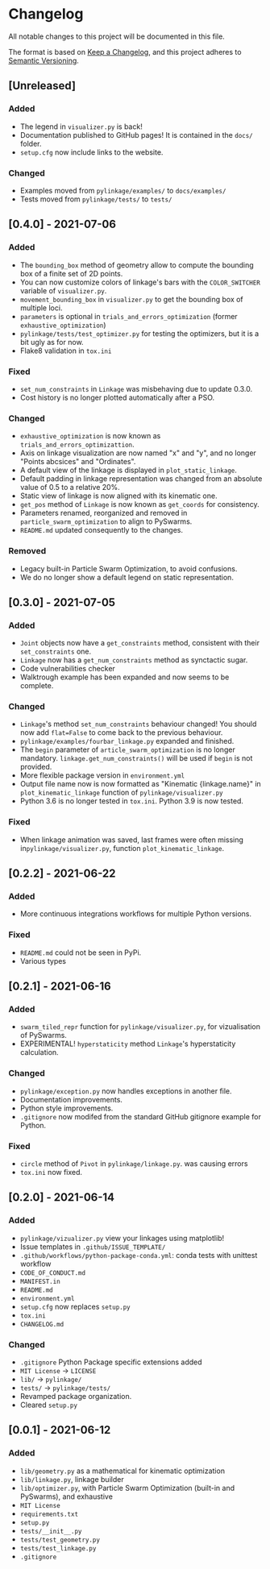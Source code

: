 # Changelog
All notable changes to this project will be documented in this file.

The format is based on [Keep a Changelog](https://keepachangelog.com/en/1.0.0/),
and this project adheres to [Semantic Versioning](https://semver.org/spec/v2.0.0.html).

## [Unreleased]
### Added
 - The legend in ``visualizer.py`` is back!
 - Documentation published to GitHub pages! It is contained in the ``docs/`` folder.
 - ``setup.cfg`` now include links to the website.

### Changed
 - Examples moved from ``pylinkage/examples/`` to ``docs/examples/``
 - Tests moved from ``pylinkage/tests/`` to ``tests/``

## [0.4.0] - 2021-07-06
### Added
 - The ``bounding_box`` method of geometry allow to compute the bounding box of a finite set of 2D points. 
 - You can now customize colors of linkage's bars with the ``COLOR_SWITCHER`` variable of ``visualizer.py``.
 - ``movement_bounding_box`` in ``visualizer.py`` to get the bounding box of multiple loci.
 - ``parameters`` is optional in ``trials_and_errors_optimization`` (former ``exhaustive_optimization``)
 - ``pylinkage/tests/test_optimizer.py`` for testing the optimizers, but it is a bit ugly as for now.
 - Flake8 validation in ``tox.ini``

### Fixed
 - ``set_num_constraints`` in ``Linkage`` was misbehaving due to update 0.3.0.
 - Cost history is no longer plotted automatically after a PSO.

### Changed
 - ``exhaustive_optimization`` is now known as ``trials_and_errors_optimizattion``.
 - Axis on linkage visualization are now named "x" and "y", and no longer "Points abcsices" and "Ordinates".
 - A default view of the linkage is displayed in ``plot_static_linkage``.
 - Default padding in linkage representation was changed from an absolute value of 0.5 to a relative 20%.
 - Static view of linkage is now aligned with its kinematic one.
 - ``get_pos`` method of ``Linkage`` is now known as ``get_coords`` for consistency.
 - Parameters renamed, reorganized and removed in ``particle_swarm_optimization`` to align to PySwarms.
 - ``README.md`` updated consequently to the changes.

### Removed
 - Legacy built-in Particle Swarm Optimization, to avoid confusions.
 - We do no longer show a default legend on static representation.

## [0.3.0] - 2021-07-05
### Added
 - ``Joint`` objects now have a ``get_constraints`` method, consistent with their ``set_constraints`` one.
 - ``Linkage`` now has a ``get_num_constraints`` method as synctactic sugar.
 - Code vulnerabilities checker
 - Walktrough example has been expanded and now seems to be complete.

### Changed
 - ``Linkage``'s method ``set_num_constraints`` behaviour changed! You should now add ``flat=False`` to come back to the previous behaviour.
 - ``pylinkage/examples/fourbar_linkage.py`` expanded and finished.
 - The ``begin`` parameter of ``article_swarm_optimization`` is no longer mandatory. ``linkage.get_num_constraints()`` will be used if ``begin`` is not provided.
 - More flexible package version in ``environment.yml``
 - Output file name now is now formatted as "Kinematic {linkage.name}" in ``plot_kinematic_linkage`` function of ``pylinkage/visualizer.py``
 - Python 3.6 is no longer tested in ``tox.ini``. Python 3.9 is now tested.

### Fixed
 - When linkage animation was saved, last frames were often missing in``pylinkage/visualizer.py``, function ``plot_kinematic_linkage``.

## [0.2.2] - 2021-06-22
### Added
 - More continuous integrations workflows for multiple Python versions.

### Fixed
 - ``README.md`` could not be seen in PyPi.
 - Various types

## [0.2.1] - 2021-06-16
### Added
- ``swarm_tiled_repr`` function for  ``pylinkage/visualizer.py``, for vizualisation of PySwarms.
- EXPERIMENTAL! ``hyperstaticity`` method ``Linkage``'s hyperstaticity calculation.


### Changed
- ``pylinkage/exception.py`` now handles exceptions in another file.
- Documentation improvements.
- Python style improvements.
- ``.gitignore`` now modifed from the standard GitHub gitignore example for Python.

### Fixed
- ``circle`` method of ``Pivot`` in ``pylinkage/linkage.py``. was causing errors
- ``tox.ini`` now fixed.

## [0.2.0] - 2021-06-14
### Added
- ``pylinkage/vizualizer.py`` view your linkages using matplotlib!
- Issue templates in ``.github/ISSUE_TEMPLATE/``
- ``.github/workflows/python-package-conda.yml``: conda tests with unittest workflow
- ``CODE_OF_CONDUCT.md``
- ``MANIFEST.in``
- ``README.md``
- ``environment.yml``
- ``setup.cfg`` now replaces ``setup.py``
- ``tox.ini``
- ``CHANGELOG.md``

### Changed
 - ``.gitignore`` Python Package specific extensions added
 - ``MIT License`` → ``LICENSE``
 - ``lib/`` → ``pylinkage/``
 - ``tests/`` → ``pylinkage/tests/``
 - Revamped package organization.
 - Cleared ``setup.py``

## [0.0.1] - 2021-06-12
### Added
- ``lib/geometry.py`` as a mathematical for kinematic optimization
- ``lib/linkage.py``, linkage builder
- ``lib/optimizer.py``, with Particle Swarm Optimization (built-in and PySwarms), and exhaustive
- ``MIT License``
- ``requirements.txt``
- ``setup.py``
- ``tests/__init__.py``
- ``tests/test_geometry.py``
- ``tests/test_linkage.py``
- ``.gitignore``

